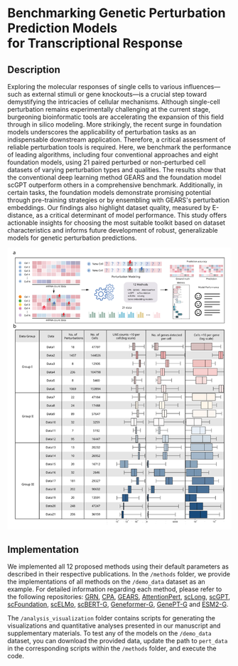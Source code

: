 # Benchmarking Genetic Perturbation Prediction Models <br> for Transcriptional Response
## Description
Exploring the molecular responses of single cells to various influences—such as external stimuli or gene knockouts—is a crucial step toward demystifying the intricacies of cellular mechanisms. Although single-cell perturbation remains experimentally challenging at the current stage, burgeoning bioinformatic tools are accelerating the expansion of this field through in silico modeling. More strikingly, the recent surge in foundation models underscores the applicability of perturbation tasks as an indispensable downstream application. Therefore, a critical assessment of reliable perturbation tools is required. Here, we benchmark the performance of leading algorithms, including four conventional approaches and eight foundation models, using 21 paired perturbed or non-perturbed cell datasets of varying perturbation types and qualities. The results show that the conventional deep learning method GEARS and the foundation model scGPT outperform others in a comprehensive benchmark. Additionally, in certain tasks, the foundation models demonstrate promising potential through pre-training strategies or by ensembling with GEARS's perturbation embeddings. Our findings also highlight dataset quality, measured by E-distance, as a critical determinant of model performance. This study offers actionable insights for choosing the most suitable toolkit based on dataset characteristics and informs future development of robust, generalizable models for genetic perturbation predictions.
  
![](Figure1.svg)

## Implementation
We implemented all 12 proposed methods using their default parameters as described in their respective publications. In the <code>/methods</code> folder, we provide the implementations of all methods on the <code>/demo_data</code> dataset as an example. For detailed information regarding each method, please refer to the following repositories:
[GRN](https://github.com/morris-lab/CellOracle), [CPA](https://github.com/theislab/cpa), [GEARS](https://github.com/snap-stanford/GEARS), [AttentionPert](https://github.com/BaiDing1234/AttentionPert), [scLong](https://github.com/BaiDing1234/scLong), [scGPT](https://github.com/bowang-lab/scGPT), [scFoundation](https://github.com/biomap-research/scFoundation), [scELMo](https://github.com/HelloWorldLTY/scELMo), [scBERT-G](https://github.com/TencentAILabHealthcare/scBERT), [Geneformer-G](https://huggingface.co/ctheodoris/Geneformer), [GenePT-G](https://github.com/yiqunchen/GenePT) and [ESM2-G](https://github.com/facebookresearch/esm).

The <code>/analysis_visualization</code> folder contains scripts for generating the visualizations and quantitative analyses presented in our manuscript and supplementary materials. To test any of the models on the <code>/demo_data</code> dataset, you can download the provided data, update the path to <code>pert_data</code> in the corresponding scripts within the <code>/methods</code> folder, and execute the code.

